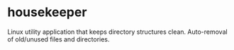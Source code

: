 housekeeper
===========

Linux utility application that keeps directory structures clean. Auto-removal of old/unused files and directories.
